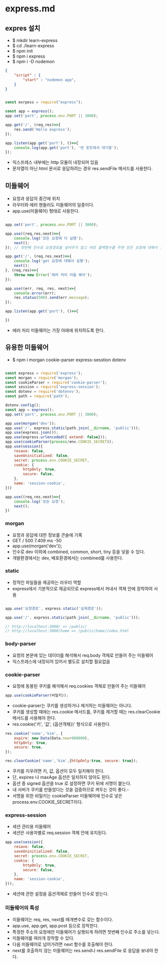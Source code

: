 # express.md

## expres 설치

- $ mkdir learn-express
- $ cd ./learn-express
- $ npm init
- $ npm i express
- $ npm i -D nodemon

```json / package.json
{
    "script" : {
        "start" : "nodemon app",
    }
}
```

```javascript | app.js

const exrpess = require("express");

const app = express();
app.set('port', process.env.PORT || 3000);

app.get('/', (req,res)=>{
    res.send('Hello express');
});

app.listen(app.get('port'), ()=>{
    console.log(app.get('port'), '번 포트에서 대기중');
});
```

- 익스프레스 내부에는 http 모듈이 내장되어 있음
- 문자열이 아닌 html 문서로 응답하려는 경우 res.sendFile 메서드를 사용한다.

## 미들웨어

- 요청과 응답의 중간에 위치
- 라우터와 에러 핸들러도 미들웨어의 일종이다.
- app.use(미들웨어) 형태로 사용한다.

```javascript | app.js

app.set('port', process.env.PORT || 3000);

app.use((req,res,next)=>{
    console.log('모든 요청에 다 실행');
    next();
}); // 첫번째 인수로 요청경로을 넣어주지 않고 바로 콜백함수를 주면 모든 요청에 대해서 실행

app.get('/', (req,res,next)=>{
    console.log('get 요청에 대해서 실행');
    next();
}, (req,res)=>{
    throw new Error('에러 처리 미들 웨어');
});

app.use((err, req, res, next)=>{
    console.error(err);
    res.status(500).send(err.message);
});

app.listen(app.get('port'), ()=>{

})
```

- 에러 처리 미들웨어는 가장 아래에 위치하도록 한다.

## 유용한 미들웨어

- $ npm i morgan cookie-parser express-sesstion dotenv

``` javascript | app.js

const express = require('express');
const morgan = require('morgan');
const cookieParser = require('cookie-parser');
const session = require('express-session');
const dotenv = require('dotenvv');
const path = require('path');

dotenv.config();
const app = express();
app.set('port', process.env.PORT || 3000);

app.use(morgan('dev'));
app.use('/', express.static(path.join(__dirname, 'public')));
app.use(express.json());
app.use(express.urlencoded({ extend: false}));
app.use(cookieParser(process/env.COOKIE_SECRET));
app.use(session({
    resave: false,
    saveUninitialized: false,
    secret: process.env.COOKIE_SECRET,
    cookie: {
        httpOnly: true,
        secure: false,
    },
    name: 'session-cookie',
}))

app.use((req,res,next)=>{
    console.log('모든 요청');
    next();
})
```

### morgan

- 요청과 응답에 대한 정보를 콘솔에 기록
- GET / 500 7.409 ms -50
- app.use(morgan('dev'));
- 인수로 dev 이외에 combined, common, short, tiny 등을 넣을 수 있다.
- 개발환경에서는 dev, 배포환경에서는 combined를 사용한다.

### static

- 정적인 파일들을 제공하는 라우터 역할
- express에서 기본적으로 제공되므로 express에서 꺼내서 객체 안에 장착하여 사용

```javascript

app.use('요청경로', express.static('실제경로'));

app.use('/', express.static(path.join(__dirname, 'public')));

// http://localhost:3000/ => /public/
// http://localhost:3000/home => /public/home/index.html
```

### body-parser

- 요청의 본문에 있는 데이터를 해석해서 req.body 객체로 만들어 주는 미들웨어
- 익스프레스에 내장되어 있어서 별도로 설치할 필요없음

### cookie-parser

- 요청에 동봉된 쿠키를 해석해서 req.cookies 객체로 만들어 주는 미들웨어

```javascript
app.use(cookieParser(비밀키));
```

- cookie-parser는 쿠키를 생성하거나 제거하는 미들웨어는 아니다.
- 쿠키를 생성할 때에는 res.cookie 메서드를, 쿠키를 제거할 때는 res.clearCookie 메서드를 사용해야 한다.
- res.cookie('키', '값', {옵션객체})' 형식으로 사용한다.

``` javascript
res.cookie('name','kim', {
    expire: new Data(Data.now+900000),
    httpOnly: true,
    secure: true,
});

res.clearCookie('name','kim',{httpOnly:true, secure: true});
```

- 쿠키를 지우려면 키, 값, 옵션이 모두 일치해야 한다.
- 단, expires 나 maxAge 옵션은 일치하지 않아도 된다.
- 옵션 중 signed 옵션을 true 로 설정하면 쿠키 뒤에 서명이 붙는다.
- 내 서버가 쿠키를 만들었다는 것을 검증하므로 켜두는 것이 좋다.-
- 서명을 위한 비밀키는 cookieParser 미들웨어에 인수로 넣은 process.env.COOKIE_SECRET이다.

### express-session

- 세션 관리용 미들웨어
- 세션은 사용자별로 req.session 객체 안에 유지된다.

```javascript
app.use(session({
    resave: false,
    saveUninitialized: false,
    secret: process.env.COOKIE_SECRET,
    cookie: {
        httpOnly: true,
        secure: false,
    },
    name: 'session-cookie',
}));
```

- 세션에 관한 설정을 옵션객체로 만들어 인수로 받는다.

### 미들웨어의 특성

- 미들웨어는 req, res, next를 매개변수로 갖는 함수이다.
- app.use, app.get, app.post 등으로 장착한다.
- 특정한 주소의 요청에만 미들웨어가 실행되게 하려면 첫번째 인수로 주소를 넣는다.
- 미들웨어를 여러개 장착할 수 있다.
- 다음 미들웨어로 넘어가려면 next 함수를 호출해야 한다.
- next를 호출하지 않는 미들웨어는 res.send나 res.sendFile 로 응답을 보내야 한다.
